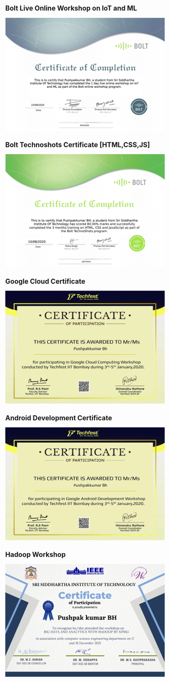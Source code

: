 ## Bolt Live Online Workshop on IoT and ML
![](https://github.com/PushpakkumarBH/Certificates/blob/master/images/Pushpakkumar%20BH%20-%20Live%20online%20workshop%20.jpg)
## Bolt Technoshots Certificate [HTML,CSS,JS]
![](https://github.com/PushpakkumarBH/Certificates/blob/master/images/html.png)
## Google Cloud Certificate
![](https://github.com/PushpakkumarBH/Certificates/blob/master/images/C50F8F97-EBE6-4E64-8EF9-A0672092D16C.jpeg)
## Android Development Certificate
![](https://github.com/PushpakkumarBH/Certificates/blob/master/images/AD9D48DF-0623-438F-A03F-8A7FB8F082A5.jpeg)
## Hadoop Workshop
![](https://github.com/PushpakkumarBH/Certificates/blob/master/images/9C04CD24-D7CE-48D8-BCD4-84B7528D8552.jpeg)
